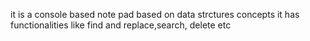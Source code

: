 it is a console based note pad based on data strctures concepts it has functionalities like find and replace,search, delete etc
